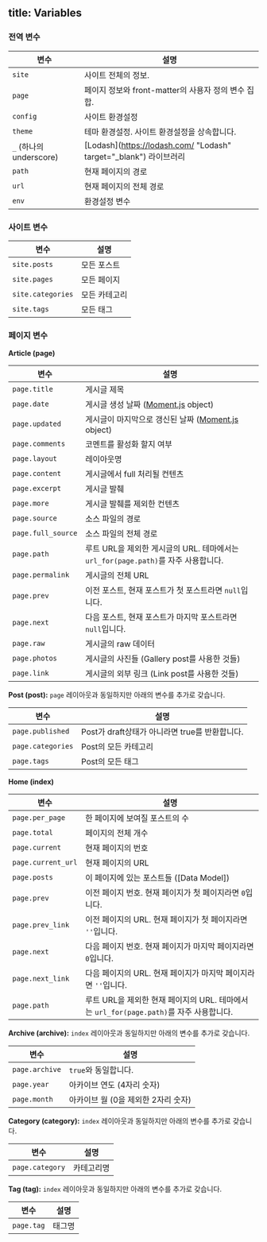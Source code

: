 title: Variables
---
### 전역 변수

변수 | 설명
--- | ---
`site` | 사이트 전체의 정보.
`page` | 페이지 정보와 front-matter의 사용자 정의 변수 집합.
`config` | 사이트 환경설정
`theme` | 테마 환경설정. 사이트 환경설정을 상속합니다.
`_` (하나의 underscore) | [Lodash](https://lodash.com/  "Lodash" target="_blank") 라이브러리
`path` | 현재 페이지의 경로
`url` | 현재 페이지의 전체 경로
`env` | 환경설정 변수

### 사이트 변수

변수 | 설명
--- | ---
`site.posts` | 모든 포스트
`site.pages` | 모든 페이지
`site.categories` | 모든 카테고리
`site.tags` | 모든 태그

### 페이지 변수

**Article (page)**

변수 | 설명
--- | ---
`page.title` | 게시글 제목
`page.date` | 게시글 생성 날짜 ([Moment.js] object)
`page.updated` | 게시글이 마지막으로 갱신된 날짜 ([Moment.js] object)
`page.comments` | 코멘트를 활성화 할지 여부
`page.layout` | 레이아웃명
`page.content` | 게시글에서 full 처리될 컨텐츠
`page.excerpt` | 게시글 발췌
`page.more` | 게시글 발췌를 제외한 컨텐츠
`page.source` | 소스 파일의 경로
`page.full_source` | 소스 파일의 전체 경로
`page.path` | 루트 URL을 제외한 게시글의 URL. 테마에서는 `url_for(page.path)`를 자주 사용합니다.
`page.permalink` | 게시글의 전체 URL
`page.prev` | 이전 포스트, 현재 포스트가 첫 포스트라면 `null`입니다.
`page.next` | 다음 포스트, 현재 포스트가 마지막 포스트라면 `null`입니다.
`page.raw` | 게시글의 raw 데이터
`page.photos` | 게시글의 사진들 (Gallery post를 사용한 것들)
`page.link` | 게시글의 외부 링크 (Link post를 사용한 것들)

**Post (post):** `page` 레이아웃과 동일하지만 아래의 변수를 추가로 갖습니다.

변수 | 설명
--- | ---
`page.published` | Post가 draft상태가 아니라면 true를 반환합니다.
`page.categories` | Post의 모든 카테고리
`page.tags` | Post의 모든 태그

**Home (index)**

변수 | 설명
--- | ---
`page.per_page` | 한 페이지에 보여질 포스트의 수
`page.total` | 페이지의 전체 개수
`page.current` | 현재 페이지의 번호
`page.current_url` | 현재 페이지의 URL
`page.posts` | 이 페이지에 있는 포스트들 ([Data Model])
`page.prev` | 이전 페이지 번호. 현재 페이지가 첫 페이지라면 `0`입니다.
`page.prev_link` | 이전 페이지의 URL. 현재 페이지가 첫 페이지라면 `''`입니다.
`page.next` | 다음 페이지 번호. 현재 페이지가 마지막 페이지라면 `0`입니다.
`page.next_link` | 다음 페이지의 URL. 현재 페이지가 마지막 페이지라면 `''`입니다.
`page.path` | 루트 URL을 제외한 현재 페이지의 URL. 테마에서는 `url_for(page.path)`를 자주 사용합니다.

**Archive (archive):** `index` 레이아웃과 동일하지만 아래의 변수를 추가로 갖습니다.

변수 | 설명
--- | ---
`page.archive` | `true`와 동일합니다.
`page.year` | 아카이브 연도 (4자리 숫자)
`page.month` | 아카이브 월 (0을 제외한 2자리 숫자)

**Category (category):** `index` 레이아웃과 동일하지만 아래의 변수를 추가로 갖습니다.

변수 | 설명
--- | ---
`page.category` | 카테고리명

**Tag (tag):** `index` 레이아웃과 동일하지만 아래의 변수를 추가로 갖습니다.

변수 | 설명
--- | ---
`page.tag` | 태그명

[Moment.js]: http://momentjs.com/
